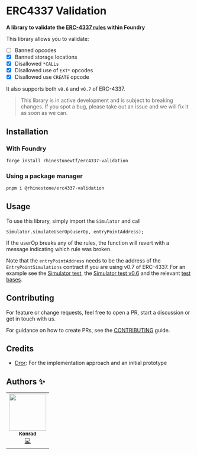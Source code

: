 # ERC4337 Validation

**A library to validate the [ERC-4337 rules](https://github.com/eth-infinitism/account-abstraction/blob/develop/erc/ERCS/erc-7562.md) within Foundry**

This library allows you to validate:

- [ ] Banned opcodes
- [x] Banned storage locations
- [x] Disallowed `*CALLs`
- [x] Disallowed use of `EXT*` opcodes
- [x] Disallowed use `CREATE` opcode

It also supports both `v0.6` and `v0.7` of ERC-4337.

> This library is in active development and is subject to breaking changes. If you spot a bug, please take out an issue and we will fix it as soon as we can.

## Installation

### With Foundry

```bash
forge install rhinestonewtf/erc4337-validation
```

### Using a package manager

```bash
pnpm i @rhinestone/erc4337-validation
```

## Usage

To use this library, simply import the `Simulator` and call

```solidity
Simulator.simulateUserOp(userOp, entryPointAddress);
```

If the userOp breaks any of the rules, the function will revert with a message indicating which rule was broken.

Note that the `entryPointAddress` needs to be the address of the `EntryPointSimulations` contract if you are using v0.7 of ERC-4337. For an example see the [Simulator test](./test/Simulator.t.sol), the [Simulator test v0.6](./test/SimulatorV060.t.sol) and the relevant [test bases](./test/utils).

## Contributing

For feature or change requests, feel free to open a PR, start a discussion or get in touch with us.

For guidance on how to create PRs, see the [CONTRIBUTING](./CONTRIBUTING.md) guide.

## Credits

- [Dror](https://github.com/drortirosh): For the implementation approach and an initial prototype

## Authors ✨

<!-- ALL-CONTRIBUTORS-LIST:START - Do not remove or modify this section -->
<!-- prettier-ignore-start -->
<!-- markdownlint-disable -->
<table>
  <tr>
    <td align="center"><a href="https://twitter.com/abstractooor"><img src="https://avatars.githubusercontent.com/u/26718079" width="100px;" alt=""/><br /><sub><b>Konrad</b></sub></a><br /><a href="https://github.com/rhinestonewtf/erc4337-validation/commits?author=kopy-kat" title="Code">💻</a> </td>
    
  </tr>
</table>
